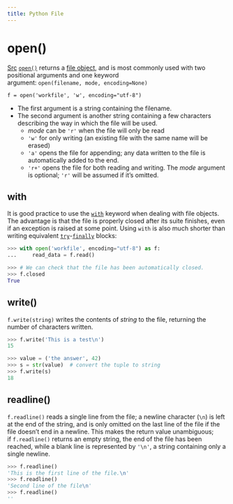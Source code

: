 ```yaml
---
title: Python File
---
```

# open()
[Src](https://docs.python.org/3/tutorial/inputoutput.html#reading-and-writing-files)
[`open()`](https://docs.python.org/3/library/functions.html#open "open") returns a [file object](https://docs.python.org/3/glossary.html#term-file-object), and is most commonly used with two positional arguments and one keyword argument: `open(filename, mode, encoding=None)`

`f = open('workfile', 'w', encoding="utf-8")`
- The first argument is a string containing the filename.
- The second argument is another string containing a few characters describing the way in which the file will be used.
	- _mode_ can be `'r'` when the file will only be read
	- `'w'` for only writing (an existing file with the same name will be erased)
	- `'a'` opens the file for appending; any data written to the file is automatically added to the end. 
	- `'r+'` opens the file for both reading and writing. The _mode_ argument is optional; `'r'` will be assumed if it’s omitted.

## with
It is good practice to use the [`with`](https://docs.python.org/3/reference/compound_stmts.html#with) keyword when dealing with file objects. The advantage is that the file is properly closed after its suite finishes, even if an exception is raised at some point. Using `with` is also much shorter than writing equivalent [`try`](https://docs.python.org/3/reference/compound_stmts.html#try)-[`finally`](https://docs.python.org/3/reference/compound_stmts.html#finally) blocks:
```python
>>> with open('workfile', encoding="utf-8") as f:
...     read_data = f.read()

>>> # We can check that the file has been automatically closed.
>>> f.closed
True
```

## write()
`f.write(string)` writes the contents of _string_ to the file, returning the number of characters written.
```python
>>> f.write('This is a test\n')
15

>>> value = ('the answer', 42)
>>> s = str(value)  # convert the tuple to string
>>> f.write(s)
18
```

## readline()
`f.readline()` reads a single line from the file; a newline character (`\n`) is left at the end of the string, and is only omitted on the last line of the file if the file doesn’t end in a newline.
This makes the return value unambiguous; if `f.readline()` returns an empty string, the end of the file has been reached, while a blank line is represented by `'\n'`, a string containing only a single newline.
```python
>>> f.readline()
'This is the first line of the file.\n'
>>> f.readline()
'Second line of the file\n'
>>> f.readline()
''
```
